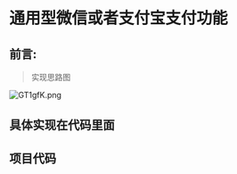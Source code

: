 # 通用型微信或者支付宝支付功能

## 前言:

> 实现思路图

<img src="https://s1.ax1x.com/2020/04/10/GT1gfK.png" alt="GT1gfK.png" border="0" />

## 具体实现在代码里面

## 项目代码
